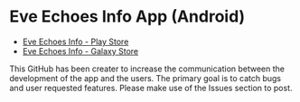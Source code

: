 # Eve Echoes Info App (Android)
* [Eve Echoes Info - Play Store](https://play.google.com/store/apps/details?id=com.digital_tectonics.eveechoesinfo)
* [Eve Echoes Info - Galaxy Store](https://galaxystore.samsung.com/detail/com.digital_tectonics.eveechoesinfo)

This GitHub has been creater to increase the communication between the development of the app and the users. The primary goal is to catch bugs and user requested features.
Please make use of the Issues section to post.
